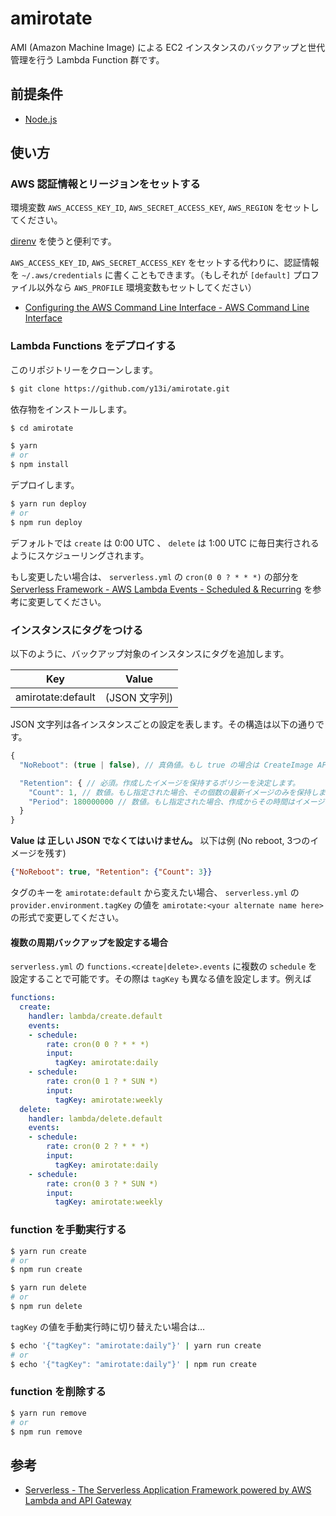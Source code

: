 # amirotate

AMI (Amazon Machine Image) による EC2 インスタンスのバックアップと世代管理を行う Lambda Function 群です。

## 前提条件

- [Node.js](https://nodejs.org/)

## 使い方

### AWS 認証情報とリージョンをセットする

環境変数 `AWS_ACCESS_KEY_ID`, `AWS_SECRET_ACCESS_KEY`, `AWS_REGION` をセットしてください。

[direnv](https://github.com/direnv/direnv) を使うと便利です。

`AWS_ACCESS_KEY_ID`, `AWS_SECRET_ACCESS_KEY` をセットする代わりに、認証情報を `~/.aws/credentials` に書くこともできます。（もしそれが `[default]` プロファイル以外なら `AWS_PROFILE` 環境変数もセットしてください）

- [Configuring the AWS Command Line Interface - AWS Command Line Interface](http://docs.aws.amazon.com/cli/latest/userguide/cli-chap-getting-started.html#cli-config-files)

### Lambda Functions をデプロイする

このリポジトリーをクローンします。

```sh
$ git clone https://github.com/y13i/amirotate.git
```

依存物をインストールします。

```sh
$ cd amirotate

$ yarn
# or
$ npm install
```

デプロイします。

```sh
$ yarn run deploy
# or
$ npm run deploy
```

デフォルトでは `create` は 0:00 UTC 、 `delete` は 1:00 UTC に毎日実行されるようにスケジューリングされます。

もし変更したい場合は、 `serverless.yml` の `cron(0 0 ? * * *)` の部分を [Serverless Framework - AWS Lambda Events - Scheduled & Recurring](https://serverless.com/framework/docs/providers/aws/events/schedule/) を参考に変更してください。

### インスタンスにタグをつける

以下のように、バックアップ対象のインスタンスにタグを追加します。

| Key               | Value         |
|-------------------|---------------|
| amirotate:default | (JSON 文字列) |

JSON 文字列は各インスタンスごとの設定を表します。その構造は以下の通りです。

```js
{
  "NoReboot": (true | false), // 真偽値。もし true の場合は CreateImage API が NoReboot オプション付きで呼ばれます。

  "Retention": { // 必須。作成したイメージを保持するポリシーを決定します。
    "Count": 1, // 数値。もし指定された場合、その個数の最新イメージのみを保持します。
    "Period": 180000000 // 数値。もし指定された場合、作成からその時間はイメージを保持します。単位はミリ秒です。
  }
}
```

**Value は 正しい JSON でなくてはいけません。** 以下は例 (No reboot, 3つのイメージを残す)

```json
{"NoReboot": true, "Retention": {"Count": 3}}
```

タグのキーを `amirotate:default` から変えたい場合、 `serverless.yml` の `provider.environment.tagKey` の値を `amirotate:<your alternate name here>` の形式で変更してください。

#### 複数の周期バックアップを設定する場合

`serverless.yml` の `functions.<create|delete>.events` に複数の `schedule` を設定することで可能です。その際は `tagKey` も異なる値を設定します。例えば

```yaml
functions:
  create:
    handler: lambda/create.default
    events:
    - schedule:
        rate: cron(0 0 ? * * *)
        input:
          tagKey: amirotate:daily
    - schedule:
        rate: cron(0 1 ? * SUN *)
        input:
          tagKey: amirotate:weekly
  delete:
    handler: lambda/delete.default
    events:
    - schedule:
        rate: cron(0 2 ? * * *)
        input:
          tagKey: amirotate:daily
    - schedule:
        rate: cron(0 3 ? * SUN *)
        input:
          tagKey: amirotate:weekly
```

### function を手動実行する

```sh
$ yarn run create
# or
$ npm run create
```

```sh
$ yarn run delete
# or
$ npm run delete
```

`tagKey` の値を手動実行時に切り替えたい場合は…

```sh
$ echo '{"tagKey": "amirotate:daily"}' | yarn run create
# or
$ echo '{"tagKey": "amirotate:daily"}' | npm run create
```

### function を削除する

```sh
$ yarn run remove
# or
$ npm run remove
```

## 参考

- [Serverless - The Serverless Application Framework powered by AWS Lambda and API Gateway](https://serverless.com/)
